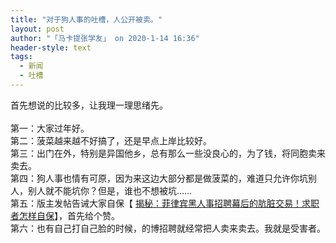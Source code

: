 ```yaml
---
title: "对于狗人事的吐槽，人公开被卖。"
layout: post
author: "「马卡提张学友」 on 2020-1-14 16:36"
header-style: text
tags:
  - 新闻
  - 吐槽
---
```


<head></head>
<body>
  首先想说的比较多，让我理一理思绪先。
 <br> 
 <br> 第一：大家过年好。
 <br> 第二：菠菜越来越不好搞了，还是早点上岸比较好。
 <br> 第三：出门在外，特别是异国他乡，总有那么一些没良心的，为了钱，将同胞卖来卖去。
 <br> 第四：狗人事也情有可原，因为来这边大部分都是做菠菜的，难道只允许你坑别人，别人就不能坑你？但是，谁也不想被坑……
 <br> 第五：版主发帖告诫大家自保【
 <a href="https://bbs.boniu123.cc/thread-551387-1-1.html" target="_blank">揭秘：菲律宾黑人事招聘幕后的肮脏交易！求职者怎样自保</a>】，首先给个赞。
 <br> 第六：也有自己打自己脸的时候，的博招聘就经常把人卖来卖去。我就是受害者。
 <br> 
 <br> 
 <br> 
 <br> 
 <br> 
 <br>
</body>


